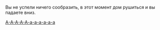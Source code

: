 Вы не успели ничего сообразить, в этот момент дом рушиться и вы падаете вниз.

[  А-А-А-А-А-а-а-а-а-а-а](../win-scream/win-scream.md)